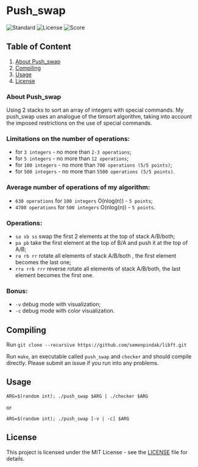 # Push_swap

![Standard](https://img.shields.io/badge/standart-%20C11-lightgrey.svg)
![License](https://img.shields.io/badge/license-MIT-blue.svg)
![Score](https://img.shields.io/badge/school21-course%20project%20%7C%20success%20%7C%20113%2F125-brightgreen.svg)

## Table of Content

1. [About Push_swap](#about-push_swap)
2. [Compiling](#compiling)
3. [Usage](#usage)
4. [License](#license)

### About Push_swap <a name="about-Push_swap"></a>

Using 2 stacks to sort an array of integers with special commands. My push_swap uses an analogue of the timsort algorithm, taking into account the imposed restrictions on the use of special commands.

### Limitations on the number of operations:
- for `3 integers` - no more than `2-3 operations`;
- for `5 integers` - no more than `12 operations`;
- for `100 integers` - no more than `700 operations (5/5 points)`;
- for `500 integers` - no more than `5500 operations (5/5 points)`.

### Average number of operations of my algorithm:
- `630 operations` for `100 integers` O(nlog(n)) - `5 points`;
- `4700 operations` for `500 integers` O(nlog(n)) - `5 points`.

### Operations:
- `sa sb ss` swap the first 2 elements at the top of stack A/B/both;
- `pa pb` take the first element at the top of B/A and push it at the top of A/B;
- `ra rb rr` rotate all elements of stack A/B/both , the first element becomes the last one;
- `rra rrb rrr` reverse rotate all elements of stack A/B/both, the last element becomes the first one.

### Bonus:
- `-v` debug mode with visualization;
- `-c` debug mode with color visualization.

## Compiling <a name="Compiling"></a>

Run `git clone --recursive https://github.com/semenpindak/libft.git`

Run `make`, an executable called `push_swap` and `checker` and should compile directly. Please submit an issue if you run into any problems.

## Usage <a name="Usage"></a>

`ARG=$(random int); ./push_swap $ARG | ./checker $ARG`

or

`ARG=$(random int); ./push_swap [-v | -c] $ARG`

<!-- <img src="screenshot/sample42.png" width="600"> -->

## License <a name="license"></a>

This project is licensed under the MIT License - see the [LICENSE](https://github.com/semenpindak/Push_swap/blob/master/LICENSE)
file for details.
